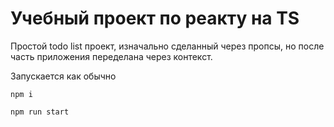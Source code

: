 # Учебный проект по реакту на TS

Простой todo list проект, изначально сделанный через пропсы, но после часть приложения переделана через контекст.

Запускается как обычно

```
npm i
```

```
npm run start
```
